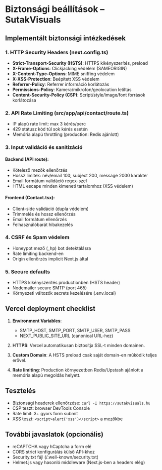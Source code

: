 # Biztonsági beállítások – SutakVisuals

## Implementált biztonsági intézkedések

### 1. HTTP Security Headers (next.config.ts)
- **Strict-Transport-Security (HSTS)**: HTTPS kikényszerítés, preload
- **X-Frame-Options**: Clickjacking védelem (SAMEORIGIN)
- **X-Content-Type-Options**: MIME sniffing védelem
- **X-XSS-Protection**: Beépített XSS védelem
- **Referrer-Policy**: Referrer információ korlátozás
- **Permissions-Policy**: Kamera/mikrofon/geolocation letiltás
- **Content-Security-Policy (CSP)**: Script/style/image/font források korlátozása

### 2. API Rate Limiting (src/app/api/contact/route.ts)
- IP alapú rate limit: max 3 kérés/perc
- 429 státusz kód túl sok kérés esetén
- Memória alapú throttling (production: Redis ajánlott)

### 3. Input validáció és sanitizáció
#### Backend (API route):
- Kötelező mezők ellenőrzés
- Hossz limitek: név/email 100, subject 200, message 2000 karakter
- Email formátum validáció regex-szel
- HTML escape minden kimeneti tartalomhoz (XSS védelem)

#### Frontend (Contact.tsx):
- Client-side validáció (dupla védelem)
- Trimmelés és hossz ellenőrzés
- Email formátum ellenőrzés
- Felhasználóbarát hibakezelés

### 4. CSRF és Spam védelem
- Honeypot mező (_hp) bot detektálásra
- Rate limiting backend-en
- Origin ellenőrzés implicit Next.js által

### 5. Secure defaults
- HTTPS kikényszerítés productionben (HSTS header)
- Nodemailer secure SMTP (port 465)
- Környezeti változók secrets kezelésére (.env.local)

## Vercel deployment checklist
1. **Environment Variables**:
   - SMTP_HOST, SMTP_PORT, SMTP_USER, SMTP_PASS
   - NEXT_PUBLIC_SITE_URL (canonical URL-hez)
   
2. **HTTPS**: Vercel automatikusan biztosítja SSL-t minden domainen.

3. **Custom Domain**: A HSTS preload csak saját domain-en működik teljes erővel.

4. **Rate limiting**: Production környezetben Redis/Upstash ajánlott a memória alapú megoldás helyett.

## Tesztelés
- Biztonsági headerek ellenőrzése: `curl -I https://sutakvisuals.hu`
- CSP teszt: browser DevTools Console
- Rate limit: 3+ gyors form submit
- XSS teszt: `<script>alert('xss')</script>` a mezőkbe

## További javaslatok (opcionális)
- reCAPTCHA vagy hCaptcha a form elé
- CORS strict konfigurálás külső API-khoz
- Security.txt fájl (/.well-known/security.txt)
- Helmet.js vagy hasonló middleware (Next.js-ben a headers elég)
